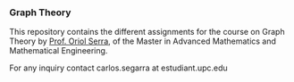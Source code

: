 ### Graph Theory

This repository contains the different assignments for the course on Graph Theory by [Prof. Oriol Serra](https://mat-web.upc.edu/people/oriol.serra/), of the Master in Advanced Mathematics and Mathematical Engineering.

For any inquiry contact carlos.segarra at estudiant.upc.edu
